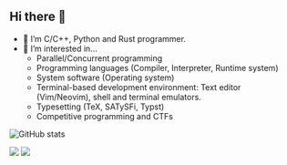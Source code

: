 ## Hi there 👋

- 🔭 I’m C/C++, Python and Rust programmer.
- 🌱 I’m interested in...
  - Parallel/Concurrent programming
  - Programming languages (Compiler, Interpreter, Runtime system)
  - System software (Operating system)
  - Terminal-based development environment: Text editor (Vim/Neovim), shell and terminal emulators.
  - Typesetting (TeX, SATySFi, Typst)
  - Competitive programming and CTFs

![GitHub stats](https://github-readme-stats.vercel.app/api?username=sankantsu)

![](http://github-profile-summary-cards.vercel.app/api/cards/repos-per-language?username=sankantsu&theme=default)
![](http://github-profile-summary-cards.vercel.app/api/cards/most-commit-language?username=sankantsu&theme=default)
